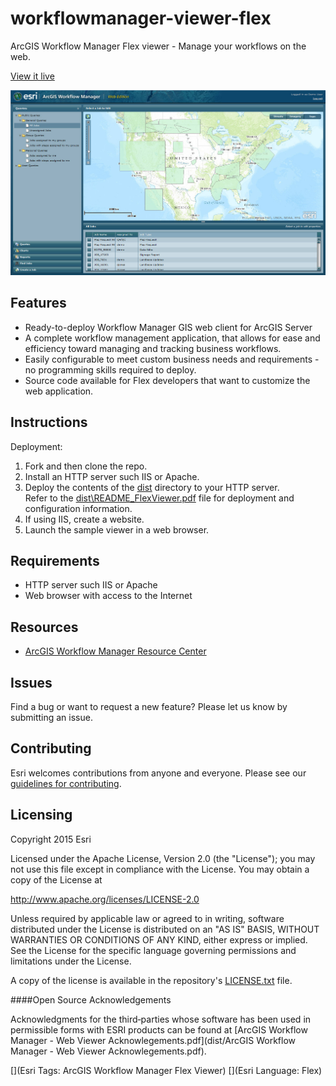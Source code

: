 # workflowmanager-viewer-flex
ArcGIS Workflow Manager Flex viewer - Manage your workflows on the web. 

[View it live](http://workflowsample.esri.com/wmflex/)

![App](workflowmanager-viewer-flex.jpg)

## Features
* Ready-to-deploy Workflow Manager GIS web client for ArcGIS Server
* A complete workflow management application, that allows for ease and efficiency toward managing and tracking business workflows.
* Easily configurable to meet custom business needs and requirements - no programming skills required to deploy.
* Source code available for Flex developers that want to customize the web application.

## Instructions

Deployment:

1. Fork and then clone the repo.
2. Install an HTTP server such IIS or Apache.
3. Deploy the contents of the [dist](dist) directory to your HTTP server.  
Refer to the [dist\README_FlexViewer.pdf](dist/README_FlexViewer.pdf) file for deployment and configuration information.
4. If using IIS, create a website.
5. Launch the sample viewer in a web browser.

## Requirements

* HTTP server such IIS or Apache
* Web browser with access to the Internet

## Resources

* [ArcGIS Workflow Manager Resource Center](http://resources.arcgis.com/en/communities/workflow-manager/)

## Issues

Find a bug or want to request a new feature?  Please let us know by submitting an issue.

## Contributing

Esri welcomes contributions from anyone and everyone. Please see our [guidelines for contributing](https://github.com/esri/contributing).

## Licensing
Copyright 2015 Esri

Licensed under the Apache License, Version 2.0 (the "License");
you may not use this file except in compliance with the License.
You may obtain a copy of the License at

   http://www.apache.org/licenses/LICENSE-2.0

Unless required by applicable law or agreed to in writing, software
distributed under the License is distributed on an "AS IS" BASIS,
WITHOUT WARRANTIES OR CONDITIONS OF ANY KIND, either express or implied.
See the License for the specific language governing permissions and
limitations under the License.

A copy of the license is available in the repository's [LICENSE.txt](LICENSE.txt) file.

####Open Source Acknowledgements

Acknowledgments for the third‐parties whose software has been used in
permissible forms with ESRI products can be found at 
[ArcGIS Workflow Manager - Web Viewer Acknowlegements.pdf](dist/ArcGIS Workflow Manager - Web Viewer Acknowlegements.pdf).



[](Esri Tags: ArcGIS Workflow Manager Flex Viewer)
[](Esri Language: Flex)


